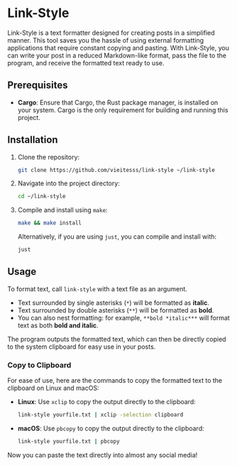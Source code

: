 # Link-Style

Link-Style is a text formatter designed for creating posts in a simplified manner. This tool saves you the hassle of using external formatting applications that require constant copying and pasting. With Link-Style, you can write your post in a reduced Markdown-like format, pass the file to the program, and receive the formatted text ready to use.

## Prerequisites

- **Cargo**: Ensure that Cargo, the Rust package manager, is installed on your system. Cargo is the only requirement for building and running this project.

## Installation

1. Clone the repository:
   ```bash
   git clone https://github.com/vieitesss/link-style ~/link-style
   ```
2. Navigate into the project directory:
   ```bash
   cd ~/link-style
   ```
3. Compile and install using `make`:
   ```bash
   make && make install
   ```
   Alternatively, if you are using `just`, you can compile and install with:
   ```bash
   just
   ```

## Usage

To format text, call `link-style` with a text file as an argument. 

- Text surrounded by single asterisks (`*`) will be formatted as **italic**.
- Text surrounded by double asterisks (`**`) will be formatted as **bold**.
- You can also nest formatting: for example, `**bold *italic***` will format text as both **bold and italic**.

The program outputs the formatted text, which can then be directly copied to the system clipboard for easy use in your posts.

### Copy to Clipboard

For ease of use, here are the commands to copy the formatted text to the clipboard on Linux and macOS:

- **Linux**: Use `xclip` to copy the output directly to the clipboard:
  ```bash
  link-style yourfile.txt | xclip -selection clipboard
  ```

- **macOS**: Use `pbcopy` to copy the output directly to the clipboard:
  ```bash
  link-style yourfile.txt | pbcopy
  ```

Now you can paste the text directly into almost any social media!
